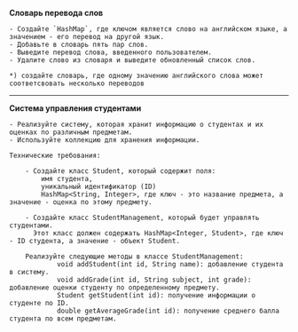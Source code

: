 
**Словарь перевода слов**

    - Создайте `HashMap`, где ключом является слово на английском языке, а значением - его перевод на другой язык.
    - Добавьте в словарь пять пар слов.
    - Выведите перевод слова, введенного пользователем.
    - Удалите слово из словаря и выведите обновленный список слов.

    *) создайте словарь, где одному значению английского слова может соответсвовать несколько переводов

-----------------------------------------------

**Система управления студентами**

    - Реализуйте систему, которая хранит информацию о студентах и их оценках по различным предметам.
    - Используйте коллекцию для хранения информации.
    
    Технические требования:
    
        - Создайте класс Student, который содержит поля: 
            имя студента, 
            уникальный идентификатор (ID) 
            HashMap<String, Integer>, где ключ - это название предмета, а значение - оценка по этому предмету.
        
        - Создайте класс StudentManagement, который будет управлять студентами.
          Этот класс должен содержать HashMap<Integer, Student>, где ключ - ID студента, а значение - объект Student.
    
        Реализуйте следующие методы в классе StudentManagement:
                void addStudent(int id, String name): добавление студента в систему.
                void addGrade(int id, String subject, int grade): добавление оценки студенту по определенному предмету.
                Student getStudent(int id): получение информации о студенте по ID.
                double getAverageGrade(int id): получение среднего балла студента по всем предметам.

